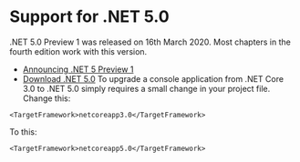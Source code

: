 # Support for .NET 5.0
.NET 5.0 Preview 1 was released on 16th March 2020. Most chapters in the fourth edition work with this version.
- [Announcing .NET 5 Preview 1](https://devblogs.microsoft.com/dotnet/announcing-net-5-0-preview-1/)
- [Download .NET 5.0](https://dotnet.microsoft.com/download/dotnet-core/5.0)
To upgrade a console application from .NET Core 3.0 to .NET 5.0 simply requires a small change in your project file.
Change this:
```
<TargetFramework>netcoreapp3.0</TargetFramework>
```
To this:
```
<TargetFramework>netcoreapp5.0</TargetFramework>
```
